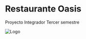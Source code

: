 
# Restaurante Oasis

Proyecto Integrador Tercer semestre


![Logo](https://img.freepik.com/vector-gratis/plantilla-logotipo-oasis_23-2149397084.jpg?w=826&t=st=1694672513~exp=1694673113~hmac=17fc4dc386f9580a3b1880389b7a45f93cda06a798deaab53a3186a70e56c0be)
